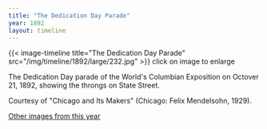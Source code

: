 ```yaml
---
title: "The Dedication Day Parade"
year: 1892
layout: timeline
---
```


{{< image-timeline title="The Dedication Day Parade" src="/img/timeline/1892/large/232.jpg" >}}
click on image to enlarge

The Dedication Day parade of the World's Columbian Exposition on Octover 21, 1892, showing the throngs on State Street. 

Courtesy of "Chicago and Its Makers" (Chicago: Felix Mendelsohn, 1929). 

[Other images from this year](/historical/timeline/1892)